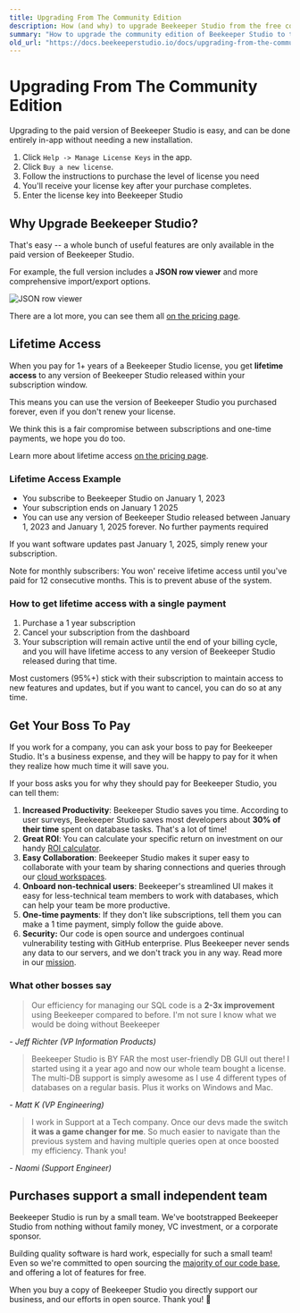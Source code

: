 ```yaml
---
title: Upgrading From The Community Edition
description: How (and why) to upgrade Beekeeper Studio from the free community edition to the full, paid version.
summary: "How to upgrade the community edition of Beekeeper Studio to the full commercial version."
old_url: "https://docs.beekeeperstudio.io/docs/upgrading-from-the-community-edition"
---
```


# Upgrading From The Community Edition


Upgrading to the paid version of Beekeeper Studio is easy, and can be done entirely in-app without needing a new installation.

1. Click `Help -> Manage License Keys` in the app.
2. Click `Buy a new license`.
3. Follow the instructions to purchase the level of license you need
4. You'll receive your license key after your purchase completes.
5. Enter the license key into Beekeeper Studio

## Why Upgrade Beekeeper Studio?

That's easy -- a whole bunch of useful features are only available in the paid version of Beekeeper Studio.

For example, the full version includes a **JSON row viewer** and more comprehensive import/export options.

![JSON row viewer](../../assets/images/json-row-view.png)

There are a lot more, you can see them all [on the pricing page](https://beekeeperstudio.io/pricing).

## Lifetime Access

When you pay for 1+ years of a Beekeeper Studio license, you get **lifetime access** to any version of Beekeeper Studio released within your subscription window.

This means you can use the version of Beekeeper Studio you purchased forever, even if you don't renew your license.

We think this is a fair compromise between subscriptions and one-time payments, we hope you do too.

Learn more about lifetime access [on the pricing page](https://beekeeperstudio.io/pricing).

### Lifetime Access Example

- You subscribe to Beekeeper Studio on January 1, 2023
- Your subscription ends on January 1 2025
- You can use any version of Beekeeper Studio released between January 1, 2023 and January 1, 2025 forever. No further payments required

If you want software updates past January 1, 2025, simply renew your subscription.

Note for monthly subscribers: You won' receive lifetime access until you've paid for 12 consecutive months. This is to prevent abuse of the system.

### How to get lifetime access with a single payment

1. Purchase a 1 year subscription
2. Cancel your subscription from the dashboard
3. Your subscription will remain active until the end of your billing cycle, and you will have lifetime access to any version of Beekeeper Studio released during that time.

Most customers (95%+) stick with their subscription to maintain access to new features and updates, but if you want to cancel, you can do so at any time.


## Get Your Boss To Pay

If you work for a company, you can ask your boss to pay for Beekeeper Studio. It's a business expense, and they will be happy to pay for it when they realize how much time it will save you.

If your boss asks you for why they should pay for Beekeeper Studio, you can tell them:

1. **Increased Productivity**: Beekeeper Studio saves you time. According to user surveys, Beekeeper Studio saves most developers about **30% of their time** spent on database tasks. That's a lot of time!
2. **Great ROI**: You can calculate your specific return on investment on our handy [ROI calculator](https://beekeeperstudio.io/roi).
4. **Easy Collaboration**: Beekeeper Studio makes it super easy to collaborate with your team by sharing connections and queries through our [cloud workspaces](https://beekeeperstudio.io/workspaces).
5. **Onboard non-technical users**: Beekeeper's streamlined UI makes it easy for less-technical team members to work with databases, which can help your team be more productive.
6. **One-time payments**: If they don't like subscriptions, tell them you can make a 1 time payment, simply follow the guide above.
7. **Security:** Our code is open source and undergoes continual vulnerability testing with GitHub enterprise. Plus Beekeeper never sends any data to our servers, and we don't track you in any way. Read more in our  [mission](https://beekeeperstudio.io/mission).

### What other bosses say

> Our efficiency for managing our SQL code is a **2-3x improvement** using Beekeeper compared to before. I'm not sure I know what we would be doing without Beekeeper

*- Jeff Richter (VP Information Products)*

> Beekeeper Studio is BY FAR the most user-friendly DB GUI out there! I started using it a year ago and now our whole team bought a license. The multi-DB support is simply awesome as I use 4 different types of databases on a regular basis. Plus it works on Windows and Mac.

*- Matt K (VP Engineering)*

> I work in Support at a Tech company. Once our devs made the switch **it was a game changer for me**. So much easier to navigate than the previous system and having multiple queries open at once boosted my efficiency. Thank you!

*- Naomi (Support Engineer)*

## Purchases support a small independent team

Beekeeper Studio is run by a small team. We've bootstrapped Beekeeper Studio from nothing without family money, VC investment, or a corporate sponsor.

Building quality software is hard work, especially for such a small team! Even so we're committed to open sourcing the [majority of our code base](https://github.com/beekeeper-studio/beekeeper-studio), and offering a lot of features for free.

When you buy a copy of Beekeeper Studio you directly support our business, and our efforts in open source. Thank you! 🙏
